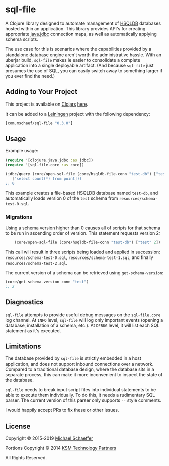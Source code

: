 # sql-file

A Clojure library designed to automate management of
[HSQLDB](http://hsqldb.org/) databases hosted within an
application. This library provides API's for creating appropriate
[java.jdbc](https://github.com/clojure/java.jdbc) connection maps, as
well as automatically applying schema scripts.

The use case for this is scenarios where the capabilities provided by
a standalone database engine aren't worth the administrative
hassle. With an uberjar build, `sql-file` makes ie easier to
consolidate a complete application into a single deployable
artifact. (And because `sql-file` just presumes the use of SQL, you
can easily switch away to something larger if you ever find the need.)

## Adding to Your Project

This project is available on [Clojars](https://clojars.org/)
[here](https://clojars.org/com.mschaef/sql-file). 

It can be added to a [Leiningen](https://leiningen.org/) project with the 
following dependency:

```clojure
[com.mschaef/sql-file "0.3.0"]
```

## Usage
                                                      
Example usage:

```clojure
(require '[clojure.java.jdbc :as jdbc])
(require '[sql-file.core :as core])

(jdbc/query (core/open-sql-file (core/hsqldb-file-conn "test-db") ["test" 0])
   ["select count(*) from point]))
;; 0
```

This example creates a file-based HSQLDB database named `test-db`, and
automatically loads version 0 of the `test` schema from
`resources/schema-test-0.sql`.

### Migrations

Using a  schema version higher than  0 causes all of  scripts for that
schema  to  be run  in  ascending  order  of version.  This statement
requests version 2:

```clojure
    (core/open-sql-file (core/hsqldb-file-conn "test-db") ["test" 2])
```

This call will result in three scripts being loaded and applied in
succession: `resources/schema-test-0.sql`,
`resources/schema-test-1.sql`, and finally `resources/schema-test-2.sql`.

The current version of a schema can be retrieved using
`get-schema-version`:

```clojure
(core/get-schema-version conn "test")
;; 2
```

## Diagnostics

`sql-file` attempts to provide useful debug messages on the
`sql-file.core` log channel. At `INFO` level, `sql-file` will log only
important events (opening a database, installation of a schema,
etc.). At `DEBUG` level, it will list each SQL statement as it's
executed.

## Limitations

The database provided by `sql-file` is strictly embedded in a host
application, and does not support inbound connections over a
network. Compared to a traditional database design, where the database
sits in a separate process, this can make it more inconvenient to
inspect the state of the database.

`sql-file` needs to break input script files into individual
statements to be able to execute them individually. To do this, it
needs a rudimentary SQL parser. The current version of this parser
only supports `--` style comments. 

I would happily accept PRs to fix these or other issues.

## License

Copyright © 2015-2019 [Michael Schaeffer](http://www.mschaef.com/)

Portions Copyright © 2014 [KSM Technology Partners](https://www.ksmpartners.com/)

All Rights Reserved.


